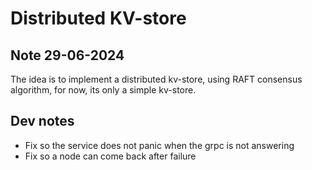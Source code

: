 # Distributed KV-store

## Note 29-06-2024
The idea is to implement a distributed kv-store, using RAFT consensus algorithm, for now, its only a simple kv-store.


## Dev notes

* Fix so the service does not panic when the grpc is not answering
* Fix so a node can come back after failure